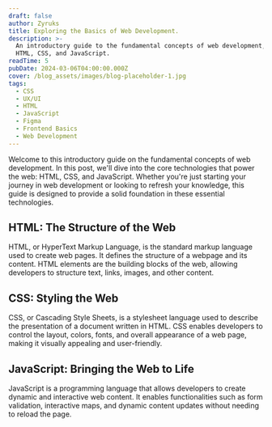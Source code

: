 ```yaml
---
draft: false
author: Zyruks
title: Exploring the Basics of Web Development.
description: >-
  An introductory guide to the fundamental concepts of web development, covering
  HTML, CSS, and JavaScript.
readTime: 5
pubDate: 2024-03-06T04:00:00.000Z
cover: /blog_assets/images/blog-placeholder-1.jpg
tags:
  - CSS
  - UX/UI
  - HTML
  - JavaScript
  - Figma
  - Frontend Basics
  - Web Development
---
```


Welcome to this introductory guide on the fundamental concepts of web development. In this post, we'll dive into the core technologies that power the web: HTML, CSS, and JavaScript. Whether you're just starting your journey in web development or looking to refresh your knowledge, this guide is designed to provide a solid foundation in these essential technologies.

## HTML: The Structure of the Web

HTML, or HyperText Markup Language, is the standard markup language used to create web pages. It defines the structure of a webpage and its content. HTML elements are the building blocks of the web, allowing developers to structure text, links, images, and other content.

## CSS: Styling the Web

CSS, or Cascading Style Sheets, is a stylesheet language used to describe the presentation of a document written in HTML. CSS enables developers to control the layout, colors, fonts, and overall appearance of a web page, making it visually appealing and user-friendly.

## JavaScript: Bringing the Web to Life

JavaScript is a programming language that allows developers to create dynamic and interactive web content. It enables functionalities such as form validation, interactive maps, and dynamic content updates without needing to reload the page.
